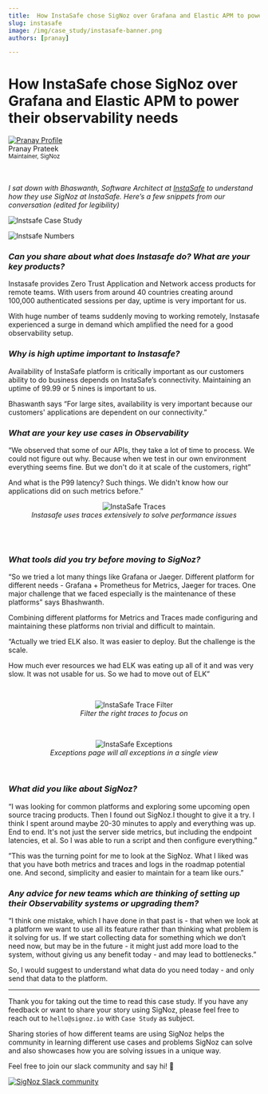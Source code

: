 ```yaml
---
title:  How InstaSafe chose SigNoz over Grafana and Elastic APM to power their observability needs
slug: instasafe
image: /img/case_study/instasafe-banner.png
authors: [pranay]

---
```


# How InstaSafe chose SigNoz over Grafana and Elastic APM to power their observability needs

<head>
  <link rel="canonical" href="https://signoz.io/case-study/instasafe/"/>
  <meta property="og:image" content="https://signoz.io/img/case_study/instasafe-banner.png"/>
  <meta name ="twitter:image" content="https://signoz.io/img/case_study/instasafe-banner.png"/>

</head>

<div class="avatar">
  <a
    class="avatar__photo-link avatar__photo avatar__photo--lg"
    href="https://twitter.com/pranay01">
    <img
      alt="Pranay Profile"
      src="/img/authors/pranay_profile_pic.webp" />
  </a>
  <div class="avatar__intro">
    <div class="avatar__name">Pranay Prateek</div>
    <small class="avatar__subtitle">
      Maintainer, SigNoz
    </small>
  </div>
</div>

<br />
<br />


*I sat down with Bhaswanth, Software Architect at <a href = "https://instasafe.com" rel="noopener noreferrer nofollow" target="_blank" >InstaSafe</a> to understand how they use SigNoz at InstaSafe. Here’s a few snippets from our conversation (edited for legibility)*

![Instsafe Case Study](/img/case_study/instasafe-banner.webp)


![Instsafe Numbers](/img/case_study/instasafe-numbers.svg)


### *Can you share about what does Instasafe do? What are your key products?*

Instasafe provides Zero Trust Application and Network access products for remote teams. With users from around 40 countries creating around 100,000 authenticated sessions per day, uptime is very important for us.

With huge number of teams suddenly moving to working remotely, Instasafe experienced a surge in demand which amplified the need for a good observability setup.



### *Why is high uptime important to Instasafe?*

Availability of InstaSafe platform is critically important as our customers ability to do business depends on InstaSafe’s connectivity. Maintaining an uptime of 99.99 or 5 nines is important to us.

Bhaswanth says “For large sites, availability is very important because our customers' applications are dependent on our connectivity.”



### *What are your key use cases in Observability*

“We observed that some of our APIs, they take a lot of time to process. We could not figure out why. Because when we test in our own environment everything seems fine. But we don't do it at scale of the customers, right”

And what is the P99 latency? Such things. We didn't know how our applications did on such metrics before.”
<br />

<figure data-zoomable align='center'>
    <img src="/img/case_study/instasafe-sc-traces.webp" alt="InstaSafe Traces"/>
    <figcaption><i> Instasafe uses traces extensively to solve performance issues</i></figcaption>
</figure>

<br /><br />

### *What tools did you try before moving to SigNoz?*

“So we tried a lot many things like Grafana or Jaeger. Different platform for different needs - Grafana + Prometheus for Metrics, Jaeger for traces. One major challenge that we faced especially is the maintenance of these platforms” says Bhashwanth. 

Combining different platforms for Metrics and Traces made configuring and maintaining these platforms non trivial and difficult to maintain.

“Actually we tried ELK also. It was easier to deploy. But the challenge is the scale.

How much ever resources we had ELK was eating up all of it and was very slow. It was not usable for us. So we had to move out of ELK”

<br />

<figure data-zoomable align='center'>
    <img src="/img/case_study/instasafe-trace-filter.webp" alt="InstaSafe Trace Filter"/>
    <figcaption><i> Filter the right traces to focus on</i></figcaption>
</figure>

<br />


<figure data-zoomable align='center'>
    <img src="/img/case_study/instasafe-sc-exceptions.webp" alt="InstaSafe Exceptions"/>
    <figcaption><i> Exceptions page will all exceptions in a single view</i></figcaption>
</figure>

<br />

### *What did you like about SigNoz?*

 “I was looking for common platforms and exploring some upcoming open source tracing products. Then I found out SigNoz.I thought to give it a try. I think I spent around maybe 20-30 minutes to apply and everything was up. End to end. It's not just the server side metrics, but including the endpoint latencies, et al. 
So I was able to run a script and then configure everything.”

”This was the turning point for me to look at the SigNoz. What I liked was that you have both metrics and traces and logs in the roadmap potential one. And second, simplicity and easier to maintain for a team like ours.”

### *Any advice for new teams which are thinking of setting up their Observability systems or upgrading them?*

“I think one mistake, which I have done in that past is - that when we look at a platform we want to use all its feature rather than thinking what problem is it solving for us. If we start collecting data for something which we don’t need now, but may be in the future - it might just add more load to the system, without giving us any benefit today - and may lead to bottlenecks.” 

So, I would suggest to understand what data do you need today - and only send that data to the platform.



---

Thank you for taking out the time to read this case study. If you have any feedback or want to share your story using SigNoz, please feel free to reach out to `hello@signoz.io` with `Case Study` as subject.

Sharing stories of how different teams are using SigNoz helps the community in learning different use cases and problems SigNoz can solve and also showcases how you are solving issues in a unique way.

Feel free to join our slack community and say hi! 👋

[![SigNoz Slack community](/img/blog/common/join_slack_cta.webp)](https://signoz.io/slack)